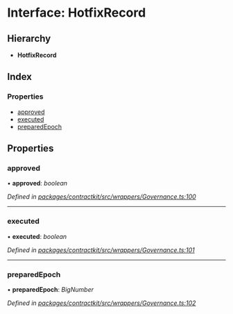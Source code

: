 # Interface: HotfixRecord

## Hierarchy

* **HotfixRecord**

## Index

### Properties

* [approved](_wrappers_governance_.hotfixrecord.md#approved)
* [executed](_wrappers_governance_.hotfixrecord.md#executed)
* [preparedEpoch](_wrappers_governance_.hotfixrecord.md#preparedepoch)

## Properties

###  approved

• **approved**: *boolean*

*Defined in [packages/contractkit/src/wrappers/Governance.ts:100](https://github.com/celo-org/celo-monorepo/blob/6049da1fa/packages/contractkit/src/wrappers/Governance.ts#L100)*

___

###  executed

• **executed**: *boolean*

*Defined in [packages/contractkit/src/wrappers/Governance.ts:101](https://github.com/celo-org/celo-monorepo/blob/6049da1fa/packages/contractkit/src/wrappers/Governance.ts#L101)*

___

###  preparedEpoch

• **preparedEpoch**: *BigNumber*

*Defined in [packages/contractkit/src/wrappers/Governance.ts:102](https://github.com/celo-org/celo-monorepo/blob/6049da1fa/packages/contractkit/src/wrappers/Governance.ts#L102)*
